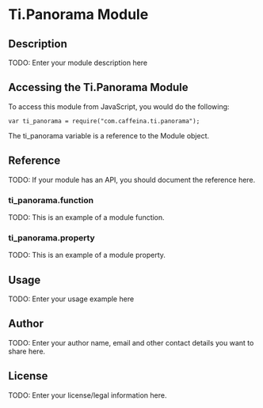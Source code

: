 # Ti.Panorama Module

## Description

TODO: Enter your module description here

## Accessing the Ti.Panorama Module

To access this module from JavaScript, you would do the following:

    var ti_panorama = require("com.caffeina.ti.panorama");

The ti_panorama variable is a reference to the Module object.

## Reference

TODO: If your module has an API, you should document
the reference here.

### ti_panorama.function

TODO: This is an example of a module function.

### ti_panorama.property

TODO: This is an example of a module property.

## Usage

TODO: Enter your usage example here

## Author

TODO: Enter your author name, email and other contact
details you want to share here.

## License

TODO: Enter your license/legal information here.
